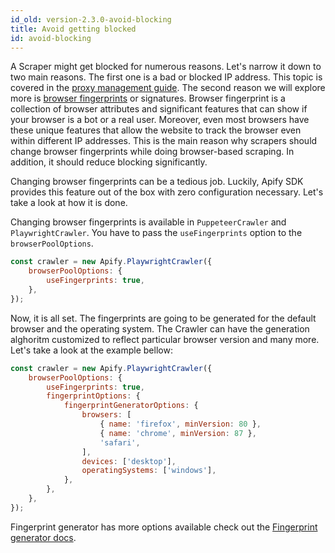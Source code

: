 ```yaml
---
id_old: version-2.3.0-avoid-blocking
title: Avoid getting blocked
id: avoid-blocking
---
```


A Scraper might get blocked for numerous reasons. Let's narrow it down to two main reasons. The first one is a bad or blocked IP address. This topic is covered in the [proxy management guide](proxy_management.md). The second reason we will explore more is [browser fingerprints](https://pixelprivacy.com/resources/browser-fingerprinting/) or signatures.
Browser fingerprint is a collection of browser attributes and significant features that can show if your browser is a bot or a real user. Moreover, even most browsers have these unique features that allow the website to track the browser even within different IP addresses. This is the main reason why scrapers should change browser fingerprints while doing browser-based scraping. In addition, it should reduce blocking significantly.

Changing browser fingerprints can be a tedious job. Luckily, Apify SDK provides this feature out of the box with zero configuration necessary. Let's take a look at how it is done.

Changing browser fingerprints is available in `PuppeteerCrawler` and `PlaywrightCrawler`. You have to pass the `useFingerprints` option to the `browserPoolOptions`.

```javascript
const crawler = new Apify.PlaywrightCrawler({
    browserPoolOptions: {
        useFingerprints: true,
    },
});
```

Now, it is all set. The fingerprints are going to be generated for the default browser and the operating system. The Crawler can have the generation alghoritm customized to reflect particular browser version and many more. Let's take a look at the example bellow:

```javascript
const crawler = new Apify.PlaywrightCrawler({
    browserPoolOptions: {
        useFingerprints: true,
        fingerprintOptions: {
            fingerprintGeneratorOptions: {
                browsers: [
                    { name: 'firefox', minVersion: 80 },
                    { name: 'chrome', minVersion: 87 },
                    'safari',
                ],
                devices: ['desktop'],
                operatingSystems: ['windows'],
            },
        },
    },
});
```

Fingerprint generator has more options available check out the [Fingerprint generator docs](https://github.com/apify/fingerprint-generator#HeaderGeneratorOptions).
